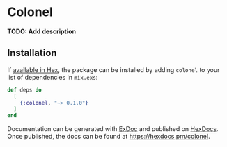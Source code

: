 # Colonel

**TODO: Add description**

## Installation

If [available in Hex](https://hex.pm/docs/publish), the package can be installed
by adding `colonel` to your list of dependencies in `mix.exs`:

```elixir
def deps do
  [
    {:colonel, "~> 0.1.0"}
  ]
end
```

Documentation can be generated with [ExDoc](https://github.com/elixir-lang/ex_doc)
and published on [HexDocs](https://hexdocs.pm). Once published, the docs can
be found at <https://hexdocs.pm/colonel>.

